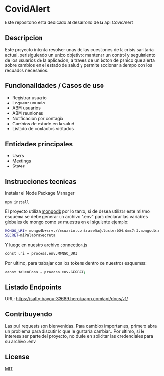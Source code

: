 # CovidAlert

Este repositorio esta dedicado al desarrollo de la api CovidAlert

## Descripcion

Este proyecto intenta resolver unas de las cuestiones de la crisis sanitaria actual,
perisiguiendo un unico objetivo: mantener un control y seguimiento 
de los usuarios de la aplicacion, a traves de un boton de panico que alerta sobre
cambios en el estado de salud y permite accionar a tiempo con los recuados necesarios.

## Funcionalidades / Casos de uso

- Registrar usuario
- Loguear usuario
- ABM usuarios
- ABM reuniones
- Notificacion por contagio
- Cambios de estado en la salud
- Listado de contactos visitados

## Entidades principales

- Users
- Meetings
- States

## Instrucciones tecnicas

Instalar el Node Package Manager

```bash
npm install
```
El proyecto utiliza [mongodb](https://www.mongodb.com) por lo tanto, si de desea utilizar este mismo esquema
se debe generar un archivo ".env" para declarar las variables globales de mongo como se muestra en el siguiente ejemplo:

```bash
MONGO_URI= mongodb+srv://usuario:contraseña@cluster054.dms7r3.mongodb.net/dbname?retryWrites=true&w=majority
SECRET=miPalabraSecreta
```

Y luego en nuestro archivo connection.js

```bash
const uri = process.env.MONGO_URI
```

Por ultimo, para trabajar con los tokens dentro de nuestros esquemas:

```bash
const tokenPass = process.env.SECRET;
```

## Listado Endpoints

URL: https://salty-bayou-33689.herokuapp.com/api/docs/v1/

## Contribuyendo
Las pull requests son bienvenidas. Para cambios importantes, primero abra un problema para discutir lo que le gustaría cambiar..
Por ultimo, si le interesa ser parte del proyecto, no dude en solicitar las credenciales para su archivo .env

## License
[MIT](https://choosealicense.com/licenses/mit/)
